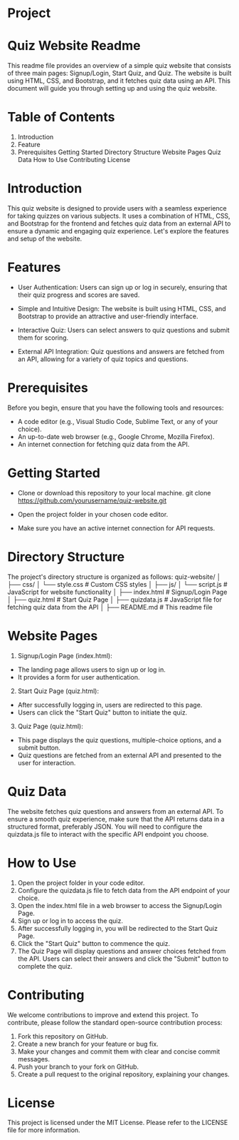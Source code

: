 # Project
# Quiz Website Readme
This readme file provides an overview of a simple quiz website that consists of three main pages: Signup/Login, Start Quiz, and Quiz. The website is built using HTML, CSS, and Bootstrap, and it fetches quiz data using an API. This document will guide you through setting up and using the quiz website.


# Table of Contents
1. Introduction
2. Feature
3. Prerequisites
Getting Started
Directory Structure
Website Pages
Quiz Data
How to Use
Contributing
License

# Introduction
This quiz website is designed to provide users with a seamless experience for taking quizzes on various subjects. It uses a combination of HTML, CSS, and Bootstrap for the frontend and fetches quiz data from an external API to ensure a dynamic and engaging quiz experience. Let's explore the features and setup of the website.


# Features
* User Authentication: Users can sign up or log in securely, ensuring that their quiz progress and scores are saved.

* Simple and Intuitive Design: The website is built using HTML, CSS, and Bootstrap to provide an attractive and user-friendly interface.

* Interactive Quiz: Users can select answers to quiz questions and submit them for scoring.

* External API Integration: Quiz questions and answers are fetched from an API, allowing for a variety of quiz topics and questions.

# Prerequisites
Before you begin, ensure that you have the following tools and resources:

* A code editor (e.g., Visual Studio Code, Sublime Text, or any of your choice).
* An up-to-date web browser (e.g., Google Chrome, Mozilla Firefox).
* An internet connection for fetching quiz data from the API.


# Getting Started
* Clone or download this repository to your local machine.
git clone https://github.com/yourusername/quiz-website.git

* Open the project folder in your chosen code editor.

* Make sure you have an active internet connection for API requests.


# Directory Structure
The project's directory structure is organized as follows:
quiz-website/
│
├── css/
│   └── style.css            # Custom CSS styles
│
├── js/
│   └── script.js            # JavaScript for website functionality
│
├── index.html               # Signup/Login Page
│
├── quiz.html                # Start Quiz Page
│
├── quizdata.js              # JavaScript file for fetching quiz data from the API
│
├── README.md                # This readme file


# Website Pages
1. Signup/Login Page (index.html):
* The landing page allows users to sign up or log in.
* It provides a form for user authentication.

2. Start Quiz Page (quiz.html):
* After successfully logging in, users are redirected to this page.
* Users can click the "Start Quiz" button to initiate the quiz.

3. Quiz Page (quiz.html):
* This page displays the quiz questions, multiple-choice options, and a submit button.
* Quiz questions are fetched from an external API and presented to the user for interaction.


# Quiz Data
The website fetches quiz questions and answers from an external API. To ensure a smooth quiz experience, make sure that the API returns data in a structured format, preferably JSON. You will need to configure the quizdata.js file to interact with the specific API endpoint you choose.


# How to Use
1. Open the project folder in your code editor.
2. Configure the quizdata.js file to fetch data from the API endpoint of your choice.
3. Open the index.html file in a web browser to access the Signup/Login Page.
4. Sign up or log in to access the quiz.
5. After successfully logging in, you will be redirected to the Start Quiz Page.
6. Click the "Start Quiz" button to commence the quiz.
7. The Quiz Page will display questions and answer choices fetched from the API. Users can select their answers and click the "Submit" button to complete the quiz.


# Contributing
We welcome contributions to improve and extend this project. To contribute, please follow the standard open-source contribution process:

1. Fork this repository on GitHub.
2. Create a new branch for your feature or bug fix.
3. Make your changes and commit them with clear and concise commit messages.
4. Push your branch to your fork on GitHub.
5. Create a pull request to the original repository, explaining your changes.


# License
This project is licensed under the MIT License. Please refer to the LICENSE file for more information.




